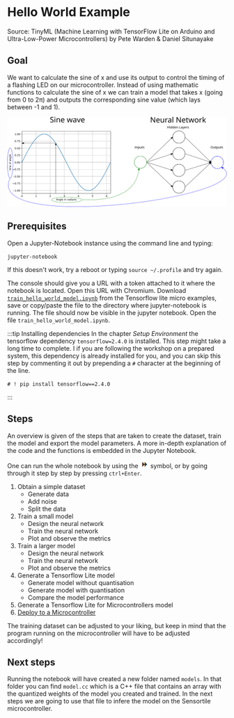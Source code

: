 # Hello World Example

Source: TinyML (Machine Learning with TensorFlow Lite on Arduino and Ultra-Low-Power Microcontrollers) by Pete Warden & Daniel Situnayake

## Goal
We want to calculate the sine of x and use its output to control the timing of a flashing LED on our microcontroller.
Instead of using mathematic functions to calculate the sine of x we can train a model that takes x (going from 0 to 2&pi;) and outputs the corresponding sine value (which lays between -1 and 1).

![Hello World](./img/hello_world_tf.svg)

## Prerequisites

Open a Jupyter-Notebook instance using the command line and typing:

```shell
jupyter-notebook
```

If this doesn't work, try a reboot or typing `source ~/.profile` and try again.

The console should give you a URL with a token attached to it where the notebook is located. Open this URL with Chromium.
Download [`train_hello_world_model.ipynb`](https://github.com/tensorflow/tflite-micro/blob/main/tensorflow/lite/micro/examples/hello_world/train/train_hello_world_model.ipynb) from the Tensorflow lite micro examples, save or copy/paste the file to the directory where jupyter-notebook is running. The file should now be visible in the jupyter notebook. Open the file `train_hello_world_model.ipynb`.

:::tip Installing dependencies
In the chapter _Setup Environment_ the tensorflow dependency `tensorflow=2.4.0` is installed. This step might take a long time to complete. I if you are following the workshop on a prepared system, this dependency is already installed for you, and you can skip this step by commenting it out by prepending a `#` character at the beginning of the line.

```pyton
# ! pip install tensorflow==2.4.0
```

:::

## Steps

An overview is given of the steps that are taken to create the dataset, train the model and export the model parameters. A more in-depth explanation of the code and the functions is embedded in the Jupyter Notebook.

One can run the whole notebook by using the ![Run all](./img/jupyter_arrow.png) symbol, or by going through it step by step by pressing `ctrl+Enter`.

1. Obtain a simple dataset
   * Generate data
   * Add noise
   * Split the data
2. Train a small model
   * Design the neural network
   * Train the neural network
   * Plot and observe the metrics
3. Train a larger model
   * Design the neural network
   * Train the neural network
   * Plot and observe the metrics
4. Generate a Tensorflow Lite model
   * Generate model without quantisation
   * Generate model with quantisation
   * Compare the model performance
5. Generate a Tensorflow Lite for Microcontrollers model
6. [Deploy to a Microcontroller](../02-training-a-model/index.md)

The training dataset can be adjusted to your liking, but keep in mind that the program running on the microcontroller will have to be adjusted accordingly!

## Next steps

Running the notebook will have created a new folder named `models`. In that folder you can find `model.cc` which is a C++ file that contains an array with the quantized weights of the model you created and trained. In the next steps we are going to use that file to infere the model on the Sensortile microcontroller.
